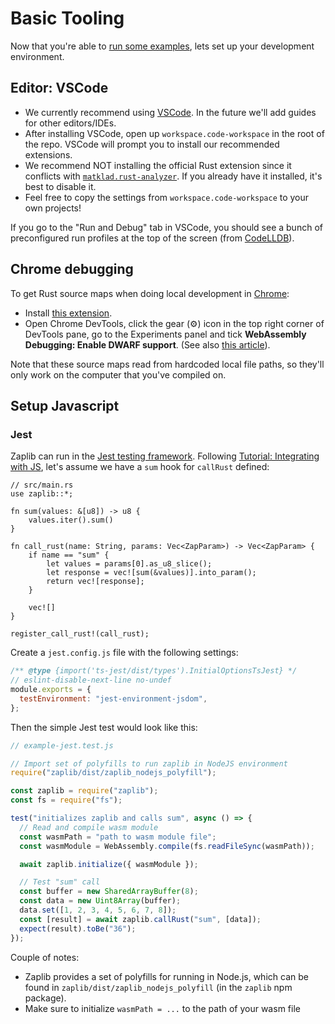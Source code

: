 # Basic Tooling

Now that you're able to [run some examples](./getting_started.md), lets set up your development environment.

## Editor: VSCode

* We currently recommend using [VSCode](https://code.visualstudio.com/). In the future we'll add guides for other editors/IDEs.
* After installing VSCode, open up `workspace.code-workspace` in the root of the repo. VSCode will prompt you to install our recommended extensions.
* We recommend NOT installing the official Rust extension since it conflicts with [`matklad.rust-analyzer`](https://marketplace.visualstudio.com/items?itemName=matklad.rust-analyzer). If you already have it installed, it's best to disable it.
* Feel free to copy the settings from `workspace.code-workspace` to your own projects!

If you go to the "Run and Debug" tab in VSCode, you should see a bunch of preconfigured run profiles at the top of the screen (from [CodeLLDB](https://marketplace.visualstudio.com/items?itemName=vadimcn.vscode-lldb)).

## Chrome debugging

To get Rust source maps when doing local development in [Chrome](https://www.google.com/chrome/):
* Install [this extension](https://goo.gle/wasm-debugging-extension).
* Open Chrome DevTools, click the gear (⚙) icon in the top right corner of DevTools pane, go to the Experiments panel and tick **WebAssembly Debugging: Enable DWARF support**. (See also [this article](https://developer.chrome.com/blog/wasm-debugging-2020/)).

Note that these source maps read from hardcoded local file paths, so they'll only work on the computer that you've compiled on.


## Setup Javascript

### Jest

Zaplib can run in the [Jest testing framework](https://jestjs.io/). Following [Tutorial: Integrating with JS](./tutorial_js_rust_bridge.md), let's assume we have a `sum` hook for `callRust` defined:

```rust,noplayground
// src/main.rs
use zaplib::*;

fn sum(values: &[u8]) -> u8 {
    values.iter().sum()
}

fn call_rust(name: String, params: Vec<ZapParam>) -> Vec<ZapParam> {
    if name == "sum" {
        let values = params[0].as_u8_slice();
        let response = vec![sum(&values)].into_param();
        return vec![response];
    }

    vec![]
}

register_call_rust!(call_rust);
```

Create a `jest.config.js` file with the following settings:

```js
/** @type {import('ts-jest/dist/types').InitialOptionsTsJest} */
// eslint-disable-next-line no-undef
module.exports = {
  testEnvironment: "jest-environment-jsdom",
};
```

Then the simple Jest test would look like this:

```js
// example-jest.test.js

// Import set of polyfills to run zaplib in NodeJS environment
require("zaplib/dist/zaplib_nodejs_polyfill");

const zaplib = require("zaplib");
const fs = require("fs");

test("initializes zaplib and calls sum", async () => {
  // Read and compile wasm module
  const wasmPath = "path to wasm module file";
  const wasmModule = WebAssembly.compile(fs.readFileSync(wasmPath));

  await zaplib.initialize({ wasmModule });

  // Test "sum" call
  const buffer = new SharedArrayBuffer(8);
  const data = new Uint8Array(buffer);
  data.set([1, 2, 3, 4, 5, 6, 7, 8]);
  const [result] = await zaplib.callRust("sum", [data]);
  expect(result).toBe("36");
});
```
Couple of notes:
 - Zaplib provides a set of polyfills for running in Node.js, which can be found in `zaplib/dist/zaplib_nodejs_polyfill` (in the `zaplib` npm package).
 - Make sure to initialize `wasmPath = ...` to the path of your wasm file
